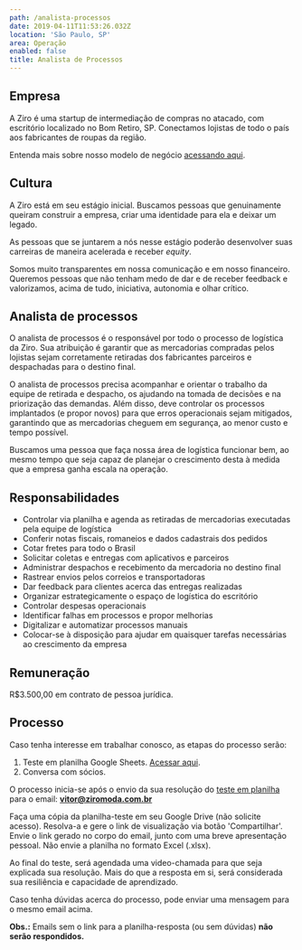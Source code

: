 ```yaml
---
path: /analista-processos
date: 2019-04-11T11:53:26.032Z
location: 'São Paulo, SP'
area: Operação
enabled: false
title: Analista de Processos
---
```

## Empresa

A Ziro é uma startup de intermediação de compras no atacado, com escritório localizado no Bom Retiro, SP. Conectamos lojistas de todo o país aos fabricantes de roupas da região.

Entenda mais sobre nosso modelo de negócio <a href='https://bit.ly/2Bs6SjE' target='_blank'>acessando aqui</a>.

## Cultura

A Ziro está em seu estágio inicial. Buscamos pessoas que genuinamente queiram construir a empresa, criar uma identidade para ela e deixar um legado.

As pessoas que se juntarem a nós nesse estágio poderão desenvolver suas carreiras de maneira acelerada e receber _equity_.

Somos muito transparentes em nossa comunicação e em nosso financeiro. Queremos pessoas que não tenham medo de dar e de receber feedback e valorizamos, acima de tudo, iniciativa, autonomia e olhar crítico.

## Analista de processos

O analista de processos é o responsável por todo o processo de logística da Ziro. Sua atribuição é garantir que as mercadorias compradas pelos lojistas sejam corretamente retiradas dos fabricantes parceiros e despachadas para o destino final.

O analista de processos precisa acompanhar e orientar o trabalho da equipe de retirada e despacho, os ajudando na tomada de decisões e na priorização das demandas. Além disso, deve controlar os processos implantados (e propor novos) para que erros operacionais sejam mitigados, garantindo que as mercadorias cheguem em segurança, ao menor custo e tempo possível.

Buscamos uma pessoa que faça nossa área de logística funcionar bem, ao mesmo tempo que seja capaz de planejar o crescimento desta à medida que a empresa ganha escala na operação.

## Responsabilidades

* Controlar via planilha e agenda as retiradas de mercadorias executadas pela equipe de logística
* Conferir notas fiscais, romaneios e dados cadastrais dos pedidos 
* Cotar fretes para todo o Brasil
* Solicitar coletas e entregas com aplicativos e parceiros
* Administrar despachos e recebimento da mercadoria no destino final
* Rastrear envios pelos correios e transportadoras
* Dar feedback para clientes acerca das entregas realizadas
* Organizar estrategicamente o espaço de logística do escritório
* Controlar despesas operacionais
* Identificar falhas em processos e propor melhorias
* Digitalizar e automatizar processos manuais
* Colocar-se à disposição para ajudar em quaisquer tarefas necessárias ao crescimento da empresa

## Remuneração

R$3.500,00 em contrato de pessoa jurídica.

## Processo

Caso tenha interesse em trabalhar conosco, as etapas do processo serão:

1. Teste em planilha Google Sheets. <a href='http://bit.ly/analista-processos' target='_blank'>Acessar aqui</a>.
2. Conversa com sócios.

O processo inicia-se após o envio da sua resolução do <a href='http://bit.ly/analista-processos' target='_blank'>teste em planilha</a> para o email: **vitor@ziromoda.com.br**

Faça uma cópia da planilha-teste em seu Google Drive (não solicite acesso). Resolva-a e gere o link de visualização via botão 'Compartilhar'. Envie o link gerado no corpo do email, junto com uma breve apresentação pessoal. Não envie a planilha no formato Excel (.xlsx).

Ao final do teste, será agendada uma video-chamada para que seja explicada sua resolução. Mais do que a resposta em si, será considerada sua resiliência e capacidade de aprendizado.

Caso tenha dúvidas acerca do processo, pode enviar uma mensagem para o mesmo email acima.

**Obs.:** Emails sem o link para a planilha-resposta (ou sem dúvidas) **não serão respondidos.**
